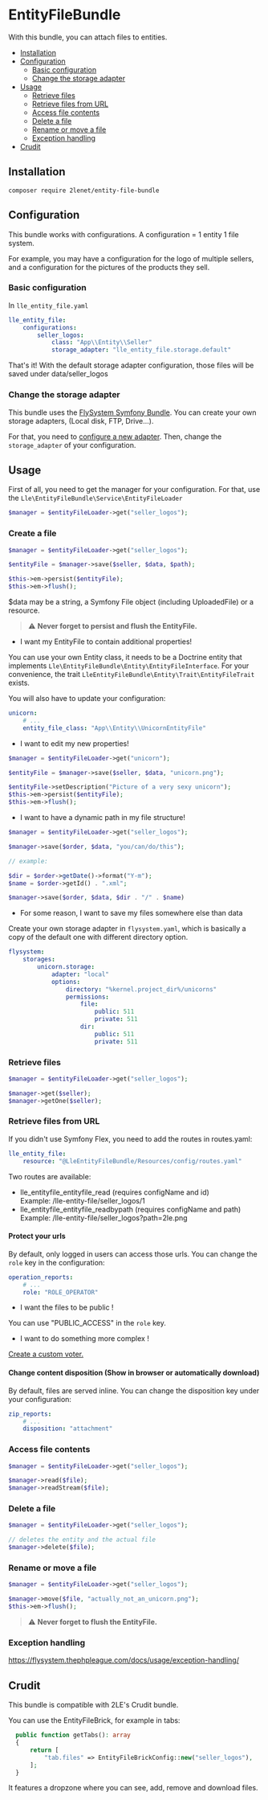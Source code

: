 # EntityFileBundle

With this bundle, you can attach files to entities.

* [Installation](#installation)
* [Configuration](#configuration)
  * [Basic configuration](#basic-configuration)
  * [Change the storage adapter](#change-the-storage-adapter)
* [Usage](#usage)
  * [Retrieve files](#retrieve-files)
  * [Retrieve files from URL](#retrieve-files-from-url)
  * [Access file contents](#access-file-contents)
  * [Delete a file](#delete-a-file)
  * [Rename or move a file](#rename-or-move-a-file)
  * [Exception handling](#exception-handling)
* [Crudit](#crudit)

## Installation

```
composer require 2lenet/entity-file-bundle
```

## Configuration

This bundle works with configurations. A configuration = 1 entity 1 file system.

For example, you may have a configuration for the logo of multiple sellers, and a configuration for the pictures of the products they sell.

### Basic configuration

In  `lle_entity_file.yaml`
```yaml
lle_entity_file:
    configurations:
        seller_logos:
            class: "App\\Entity\\Seller"
            storage_adapter: "lle_entity_file.storage.default"

```

That's it! With the default storage adapter configuration, those files will be saved under data/seller_logos

### Change the storage adapter

This bundle uses the [FlySystem Symfony Bundle](https://flysystem.thephpleague.com/docs/). You can create your own storage adapters, (Local disk, FTP, Drive...).

For that, you need to [configure a new adapter](https://github.com/thephpleague/flysystem-bundle/blob/master/docs/B-configuration-reference.md). Then, change the `storage_adapter` of your configuration.

## Usage

First of all, you need to get the manager for your configuration. For that, use the `Lle\EntityFileBundle\Service\EntityFileLoader`

```php
$manager = $entityFileLoader->get("seller_logos");
```

### Create a file

```php
$manager = $entityFileLoader->get("seller_logos");

$entityFile = $manager->save($seller, $data, $path);

$this->em->persist($entityFile);
$this->em->flush();
```

$data may be a string, a Symfony File object (including UploadedFile) or a resource.

> :warning: **Never forget to persist and flush the EntityFile.**

* I want my EntityFile to contain additional properties!

You can use your own Entity class, it needs to be a Doctrine entity that implements `Lle\EntityFileBundle\Entity\EntityFileInterface`. For your convenience, the trait `LleEntityFileBundle\Entity\Trait\EntityFileTrait` exists.

You will also have to update your configuration:
```yaml
unicorn:
    # ...
    entity_file_class: "App\\Entity\\UnicornEntityFile"
```

* I want to edit my new properties!

```php
$manager = $entityFileLoader->get("unicorn");

$entityFile = $manager->save($seller, $data, "unicorn.png");

$entityFile->setDescription("Picture of a very sexy unicorn");
$this->em->persist($entityFile);
$this->em->flush();
```

* I want to have a dynamic path in my file structure!

```php
$manager = $entityFileLoader->get("seller_logos");

$manager->save($order, $data, "you/can/do/this");

// example:

$dir = $order->getDate()->format("Y-m");
$name = $order->getId() . ".xml";

$manager->save($order, $data, $dir . "/" . $name)
```

* For some reason, I want to save my files somewhere else than data

Create your own storage adapter in `flysystem.yaml`, which is basically a copy of the default one with different directory option.
```yaml
flysystem:
    storages:
        unicorn.storage:
            adapter: "local"
            options:
                directory: "%kernel.project_dir%/unicorns"
                permissions:
                    file:
                        public: 511
                        private: 511
                    dir:
                        public: 511
                        private: 511
```

### Retrieve files

```php
$manager = $entityFileLoader->get("seller_logos");

$manager->get($seller);
$manager->getOne($seller);
```

### Retrieve files from URL

If you didn't use Symfony Flex, you need to add the routes in routes.yaml:
```yaml
lle_entity_file:
    resource: "@LleEntityFileBundle/Resources/config/routes.yaml"
```

Two routes are available:

* lle_entityfile_entityfile_read (requires configName and id)  
Example: /lle-entity-file/seller_logos/1
* lle_entityfile_entityfile_readbypath (requires configName and path)  
  Example: /lle-entity-file/seller_logos?path=2le.png

#### Protect your urls
By default, only logged in users can access those urls. You can change the `role` key in the configuration:
```yaml
operation_reports:
    # ...
    role: "ROLE_OPERATOR"
```

* I want the files to be public !

You can use "PUBLIC_ACCESS" in the `role` key.

* I want to do something more complex !

[Create a custom voter.](https://symfony.com/doc/current/security/voters.html)

#### Change content disposition (Show in browser or automatically download)
By default, files are served inline. You can change the disposition key under your configuration:
```yaml
zip_reports:
    # ...
    disposition: "attachment"
```

### Access file contents

```php
$manager = $entityFileLoader->get("seller_logos");

$manager->read($file);
$manager->readStream($file);
```

### Delete a file
```php
$manager = $entityFileLoader->get("seller_logos");

// deletes the entity and the actual file
$manager->delete($file);
```

### Rename or move a file
```php
$manager = $entityFileLoader->get("seller_logos");

$manager->move($file, "actually_not_an_unicorn.png");
$this->em->flush();
```

> :warning: **Never forget to flush the EntityFile.**

### Exception handling

https://flysystem.thephpleague.com/docs/usage/exception-handling/

## Crudit

This bundle is compatible with 2LE's Crudit bundle.

You can use the EntityFileBrick, for example in tabs:

```php
  public function getTabs(): array
  {
      return [
          "tab.files" => EntityFileBrickConfig::new("seller_logos"),
      ];
  }
```

It features a dropzone where you can see, add, remove and download files.
